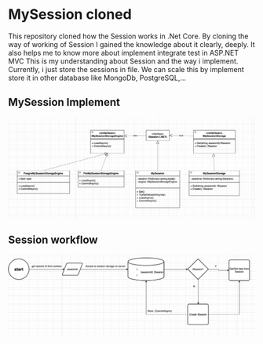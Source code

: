 
# MySession cloned
This repository cloned how the Session works in .Net Core. By cloning the way of working of Session I gained the knowledge about it clearly, deeply. It also helps me to know more about implement integrate test in ASP.NET
MVC 
This is my understanding about Session and the way i implement. Currently, i just store the sessions in file. We can scale this by implement store it in other database like MongoDb, PostgreSQL,...
## MySession Implement
![MySession Implement](images/UML_Session.png)

## Session workflow
![Session Workflow](images/Workflow_session.png)
